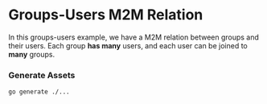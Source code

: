 # Groups-Users M2M Relation

In this groups-users example, we have a M2M relation between groups and their users.
Each group **has many** users, and each user can be joined to **many** groups.

### Generate Assets

```console
go generate ./...
```
